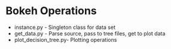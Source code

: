 # Bokeh Operations

* instance.py - Singleton class for data set
* get_data.py - Parse source, pass to tree files, get to plot data
* plot_decision_tree.py- Plotting operations
